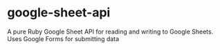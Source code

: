 # google-sheet-api
A pure Ruby Google Sheet API for reading and writing to Google Sheets. Uses Google Forms for submitting data
